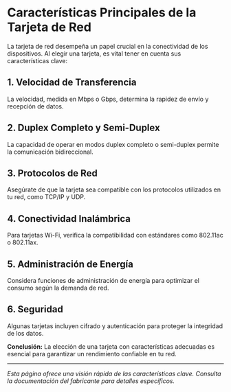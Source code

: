 # Características Principales de la Tarjeta de Red

La tarjeta de red desempeña un papel crucial en la conectividad de los dispositivos. Al elegir una tarjeta, es vital tener en cuenta sus características clave:

## 1. Velocidad de Transferencia

La velocidad, medida en Mbps o Gbps, determina la rapidez de envío y recepción de datos.

## 2. Duplex Completo y Semi-Duplex

La capacidad de operar en modos duplex completo o semi-duplex permite la comunicación bidireccional.

## 3. Protocolos de Red

Asegúrate de que la tarjeta sea compatible con los protocolos utilizados en tu red, como TCP/IP y UDP.

## 4. Conectividad Inalámbrica

Para tarjetas Wi-Fi, verifica la compatibilidad con estándares como 802.11ac o 802.11ax.

## 5. Administración de Energía

Considera funciones de administración de energía para optimizar el consumo según la demanda de red.

## 6. Seguridad

Algunas tarjetas incluyen cifrado y autenticación para proteger la integridad de los datos.

**Conclusión:** La elección de una tarjeta con características adecuadas es esencial para garantizar un rendimiento confiable en tu red.

---

*Esta página ofrece una visión rápida de las características clave. Consulta la documentación del fabricante para detalles específicos.*


